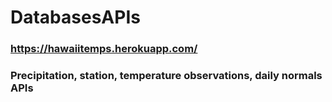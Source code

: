 # DatabasesAPIs

### https://hawaiitemps.herokuapp.com/

### Precipitation, station, temperature observations, daily normals APIs

